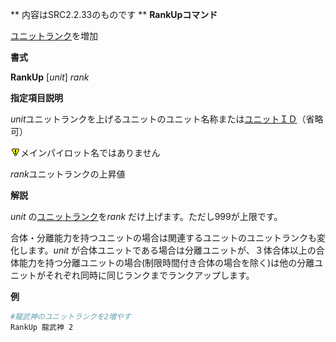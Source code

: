 ** 内容はSRC2.2.33のものです **
**RankUpコマンド**

[ユニットランク](ユニットランク.md)を増加

**書式**

**RankUp** [*unit*] *rank*

**指定項目説明**

*unit*ユニットランクを上げるユニットのユニット名称または[ユニットＩＤ](ユニットＩＤ.md)（省略可）

![](../images/bm0.gif)メインパイロット名ではありません

*rank*ユニットランクの上昇値

**解説**

*unit* の[ユニットランク](ユニットランク.md)を*rank* だけ上げます。ただし999が上限です。

合体・分離能力を持つユニットの場合は関連するユニットのユニットランクも変化します。*unit* が合体ユニットである場合は分離ユニットが、３体合体以上の合体能力を持つ分離ユニットの場合(制限時間付き合体の場合を除く)は他の分離ユニットがそれぞれ同時に同じランクまでランクアップします。

**例**
```sh
#龍武神のユニットランクを2増やす
RankUp 龍武神 2
```

